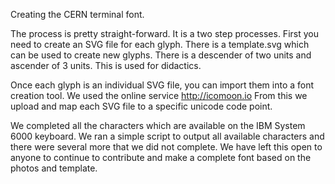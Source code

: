 Creating the CERN terminal font.

The process is pretty straight-forward. It is a two step processes. First you need to create an SVG file for each glyph. There is a template.svg which can be used to create new glyphs. There is a descender of two units and ascender of 3 units. This is used for didactics.

Once each glyph is an individual SVG file, you can import them into a font creation tool. We used the online service http://icomoon.io From this we upload and map each SVG file to a specific unicode code point.

We completed all the characters which are available on the IBM System 6000 keyboard. We ran a simple script to output all available characters and there were several more that we did not complete. We have left this open to anyone to continue to contribute and make a complete font based on the photos and template.